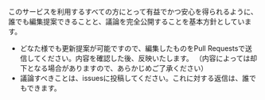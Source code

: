 このサービスを利用するすべての方にとって有益でかつ安心を得られるように、誰でも編集提案できることと、議論を完全公開することを基本方針としています。

- どなた様でも更新提案が可能ですので、編集したものをPull Requestsで送信してください。内容を確認した後、反映いたします。
  （内容によっては却下となる場合がありますので、あらかじめご了承ください）
- 議論すべきことは、issuesに投稿してください。これに対する返信は、誰でもできます。
